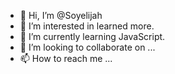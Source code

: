 - 👋 Hi, I’m @Soyelijah
- 👀 I’m interested in learned more.
- 🌱 I’m currently learning JavaScript.
- 💞️ I’m looking to collaborate on ...
- 📫 How to reach me ...

<!---
Soyelijah/Soyelijah is a ✨ special ✨ repository because its `README.md` (this file) appears on your GitHub profile.
You can click the Preview link to take a look at your changes.
--->
